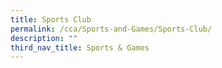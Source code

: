 ```yaml
---
title: Sports Club
permalink: /cca/Sports-and-Games/Sports-Club/
description: ""
third_nav_title: Sports & Games
---
```

